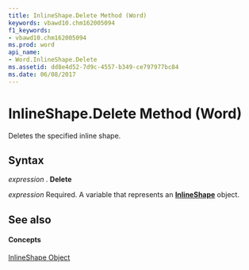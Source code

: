 ```yaml
---
title: InlineShape.Delete Method (Word)
keywords: vbawd10.chm162005094
f1_keywords:
- vbawd10.chm162005094
ms.prod: word
api_name:
- Word.InlineShape.Delete
ms.assetid: dd8e4d52-7d9c-4557-b349-ce797977bc84
ms.date: 06/08/2017
---
```



# InlineShape.Delete Method (Word)

Deletes the specified inline shape.


## Syntax

 _expression_ . **Delete**

 _expression_ Required. A variable that represents an **[InlineShape](Word.InlineShape.md)** object.


## See also


#### Concepts


[InlineShape Object](Word.InlineShape.md)

